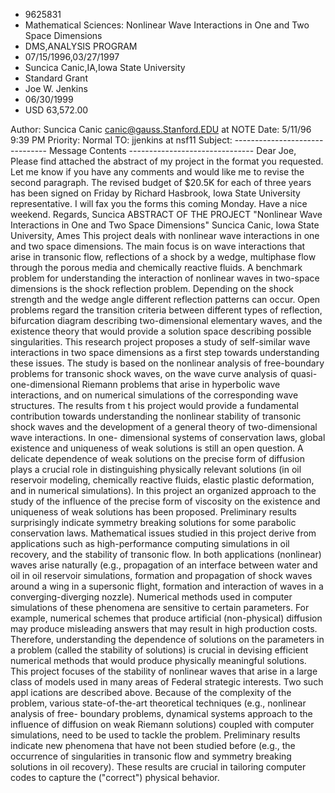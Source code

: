 
* 9625831
* Mathematical Sciences: Nonlinear Wave Interactions in One and Two Space Dimensions
* DMS,ANALYSIS PROGRAM
* 07/15/1996,03/27/1997
* Suncica Canic,IA,Iowa State University
* Standard Grant
* Joe W. Jenkins
* 06/30/1999
* USD 63,572.00

Author: Suncica Canic <canic@gauss.Stanford.EDU> at NOTE Date: 5/11/96 9:39 PM
Priority: Normal TO: jjenkins at nsf11 Subject: -------------------------------
Message Contents ------------------------------- Dear Joe, Please find attached
the abstract of my project in the format you requested. Let me know if you have
any comments and would like me to revise the second paragraph. The revised
budget of $20.5K for each of three years has been signed on Friday by Richard
Hasbrook, Iowa State University representative. I will fax you the forms this
coming Monday. Have a nice weekend. Regards, Suncica ABSTRACT OF THE PROJECT
"Nonlinear Wave Interactions in One and Two Space Dimensions" Suncica Canic,
Iowa State University, Ames This project deals with nonlinear wave interactions
in one and two space dimensions. The main focus is on wave interactions that
arise in transonic flow, reflections of a shock by a wedge, multiphase flow
through the porous media and chemically reactive fluids. A benchmark problem for
understanding the interaction of nonlinear waves in two-space dimensions is the
shock reflection problem. Depending on the shock strength and the wedge angle
different reflection patterns can occur. Open problems regard the transition
criteria between different types of reflection, bifurcation diagram describing
two-dimensional elementary waves, and the existence theory that would provide a
solution space describing possible singularities. This research project proposes
a study of self-similar wave interactions in two space dimensions as a first
step towards understanding these issues. The study is based on the nonlinear
analysis of free-boundary problems for transonic shock waves, on the wave curve
analysis of quasi-one-dimensional Riemann problems that arise in hyperbolic wave
interactions, and on numerical simulations of the corresponding wave structures.
The results from t his project would provide a fundamental contribution towards
understanding the nonlinear stability of transonic shock waves and the
development of a general theory of two-dimensional wave interactions. In one-
dimensional systems of conservation laws, global existence and uniqueness of
weak solutions is still an open question. A delicate dependence of weak
solutions on the precise form of diffusion plays a crucial role in
distinguishing physically relevant solutions (in oil reservoir modeling,
chemically reactive fluids, elastic plastic deformation, and in numerical
simulations). In this project an organized approach to the study of the
influence of the precise form of viscosity on the existence and uniqueness of
weak solutions has been proposed. Preliminary results surprisingly indicate
symmetry breaking solutions for some parabolic conservation laws. Mathematical
issues studied in this project derive from applications such as high-performance
computing simulations in oil recovery, and the stability of transonic flow. In
both applications (nonlinear) waves arise naturally (e.g., propagation of an
interface between water and oil in oil reservoir simulations, formation and
propagation of shock waves around a wing in a supersonic flight, formation and
interaction of waves in a converging-diverging nozzle). Numerical methods used
in computer simulations of these phenomena are sensitive to certain parameters.
For example, numerical schemes that produce artificial (non-physical) diffusion
may produce misleading answers that may result in high production costs.
Therefore, understanding the dependence of solutions on the parameters in a
problem (called the stability of solutions) is crucial in devising efficient
numerical methods that would produce physically meaningful solutions. This
project focuses of the stability of nonlinear waves that arise in a large class
of models used in many areas of Federal strategic interests. Two such appl
ications are described above. Because of the complexity of the problem, various
state-of-the-art theoretical techniques (e.g., nonlinear analysis of free-
boundary problems, dynamical systems approach to the influence of diffusion on
weak Riemann solutions) coupled with computer simulations, need to be used to
tackle the problem. Preliminary results indicate new phenomena that have not
been studied before (e.g., the occurrence of singularities in transonic flow and
symmetry breaking solutions in oil recovery). These results are crucial in
tailoring computer codes to capture the ("correct") physical behavior.
